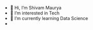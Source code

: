 - 👋 Hi, I’m Shivam Maurya
- 👀 I’m interested in Tech
- 🌱 I’m currently learning  Data Science
-

<!---
7Mtank/7Mtank is a ✨ special ✨ repository because its `README.md` (this file) appears on your GitHub profile.
You can click the Preview link to take a look at your changes.
--->
